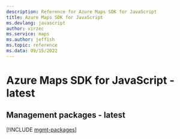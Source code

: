 ```yaml
---
description: Reference for Azure Maps SDK for JavaScript
title: Azure Maps SDK for JavaScript
ms.devlang: javascript
author: xirzec
ms.service: maps
ms.author: jeffish
ms.topic: reference
ms.data: 09/15/2022
---
```

# Azure Maps SDK for JavaScript - latest

## Management packages - latest
[!INCLUDE [mgmt-packages](maps-mgmt-index.md)]